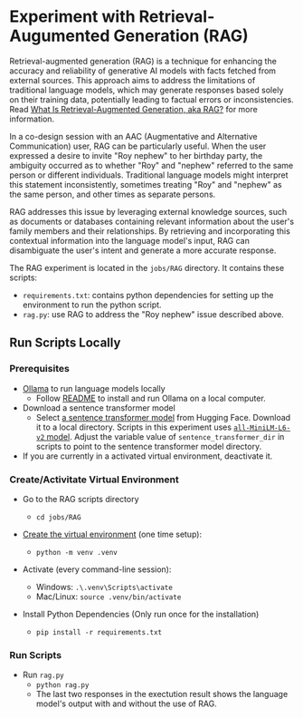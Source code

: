 # Experiment with Retrieval-Augumented Generation (RAG)

Retrieval-augmented generation (RAG) is a technique for enhancing the accuracy and reliability of
generative AI models with facts fetched from external sources. This approach aims to address the
limitations of traditional language models, which may generate responses based solely on their
training data, potentially leading to factual errors or inconsistencies. Read 
[What Is Retrieval-Augmented Generation, aka RAG?](https://blogs.nvidia.com/blog/what-is-retrieval-augmented-generation/)
for more information.

In a co-design session with an AAC (Augmentative and Alternative Communication) user, RAG can
be particularly useful. When the user expressed a desire to invite "Roy nephew" to her birthday
party, the ambiguity occurred as to whether "Roy" and "nephew" referred to the same person or
different individuals. Traditional language models might interpret this statement inconsistently,
sometimes treating "Roy" and "nephew" as the same person, and other times as separate persons.

RAG addresses this issue by leveraging external knowledge sources, such as documents or databases
containing relevant information about the user's family members and their relationships. By
retrieving and incorporating this contextual information into the language model's input, RAG
can disambiguate the user's intent and generate a more accurate response.

The RAG experiment is located in the `jobs/RAG` directory. It contains these scripts:

* `requirements.txt`: contains python dependencies for setting up the environment to run
the python script.
* `rag.py`: use RAG to address the "Roy nephew" issue described above.

## Run Scripts Locally

### Prerequisites

* [Ollama](https://github.com/ollama/ollama) to run language models locally
  * Follow [README](https://github.com/ollama/ollama?tab=readme-ov-file#customize-a-model) to
  install and run Ollama on a local computer.
* Download a sentence transformer model
  * Select [a sentence transformer model](https://huggingface.co/sentence-transformers)
  from Hugging Face. Download it to a local directory. Scripts in this experiment uses
  [`all-MiniLM-L6-v2` model](https://huggingface.co/sentence-transformers/all-MiniLM-L6-v2).
  Adjust the variable value of `sentence_transformer_dir` in scripts to point to the sentence
  transformer model directory.
* If you are currently in a activated virtual environment, deactivate it.

### Create/Activitate Virtual Environment
* Go to the RAG scripts directory
  - `cd jobs/RAG`

* [Create the virtual environment](https://docs.python.org/3/library/venv.html)
  (one time setup): 
  - `python -m venv .venv` 

* Activate (every command-line session):
  - Windows: `.\.venv\Scripts\activate`
  - Mac/Linux: `source .venv/bin/activate`

* Install Python Dependencies (Only run once for the installation)
  - `pip install -r requirements.txt`

### Run Scripts
* Run `rag.py`
  - `python rag.py`
  - The last two responses in the exectution result shows the language model's output
  with and without the use of RAG.
